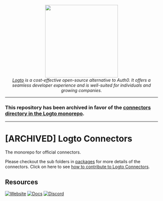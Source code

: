 <p align="center">
  <a href="https://logto.io" target="_blank" align="center" alt="Logto Logo">
      <img src="https://raw.githubusercontent.com/logto-io/logto/master/logo.png" width="240">
  </a>
  <br/>
  <span><i><a href="https://logto.io" target="_blank">Logto</a> is a cost-effective open-source alternative to Auth0. It offers a seamless developer experience and is well-suited for individuals and growing companies.</i></span>
</p>

---

### This repository has been archived in favor of the [connectors directory in the Logto monorepo](https://github.com/logto-io/logto/tree/master/packages/connectors).

---

# [ARCHIVED] Logto Connectors

The monorepo for official connectors.

Please checkout the sub folders in [packages](./packages) for more details of the connectors. Click on here to see [how to contribute to Logto Connectors](./.github/CONTRIBUTING.md).

## Resources

[![Website](https://img.shields.io/badge/website-logto.io-8262F8.svg)](https://logto.io/)
[![Docs](https://img.shields.io/badge/docs-logto.io-green.svg)](https://docs.logto.io/docs/references/connectors/)
[![Discord](https://img.shields.io/discord/965845662535147551?logo=discord&logoColor=ffffff&color=7389D8&cacheSeconds=600)](https://discord.gg/UEPaF3j5e6)
